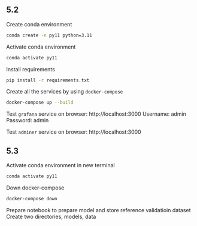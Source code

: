 ## 5.2
Create conda environment
```bash
conda create -n py11 python=3.11
```

Activate conda environment
```bash
conda activate py11
```

Install requirements
```bash
pip install -r requirements.txt
```

Create all the services by using `docker-compose`
```bash
docker-compose up --build
```

Test `grafana` service on browser:
http://localhost:3000
Username: admin
Password: admin

Test `adminer` service on browser:
http://localhost:3000

## 5.3

Activate conda environment in new terminal
```bash
conda activate py11
```

Down docker-compose
```bash
docker-compose down
```

Prepare notebook to prepare model and store reference validatioin dataset
Create two directories, models, data

